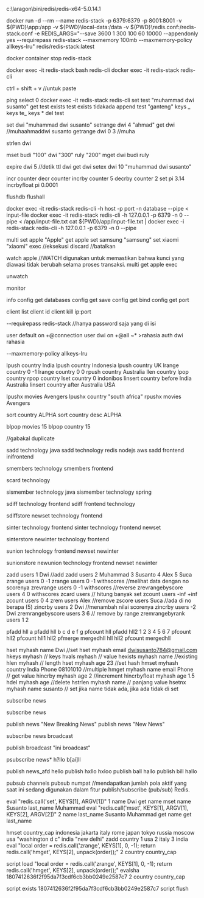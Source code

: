 c:\laragon\bin\redis\redis-x64-5.0.14.1

docker run -d --rm --name redis-stack -p 6379:6379 -p 8001:8001 -v ${PWD}\app:/app -v ${PWD}\local-data\:/data -v ${PWD}\redis.conf:/redis-stack.conf -e REDIS_ARGS="--save 3600 1 300 100 60 10000 --appendonly yes --requirepass redis-stack --maxmemory 100mb --maxmemory-policy allkeys-lru" redis/redis-stack:latest

<!-- --save 3600 1 300 100 60 10000 | penyimpanan dengan rdb 1jam 1data 5menit 60data 60detik 10000 -->
<!-- --appendonly yes | penyimpanan dengan AOF -->

<!-- jika membuat confignya di redis.conf otomatis REDIS_ARGSnya tertimpa, tetapi jika di filenya tidak di set, otomatis menggunakan yang di REDIS_ARGS -->

docker container stop redis-stack

docker exec -it redis-stack bash
redis-cli
docker exec -it redis-stack redis-cli

ctrl + shift + v //untuk paste

ping
select 0
docker exec -it redis-stack redis-cli
set test "muhammad dwi susanto"
get test
exists test
exists tidakada
append test "ganteng"
keys _
keys te_
keys *
del test

<!--! get-range -->

set dwi "muhammad dwi susanto"
setrange dwi 4 "ahmad"
get dwi //muhaahmaddwi susanto
getrange dwi 0 3 //muha

<!-- length -->
strlen dwi

<!--! mget mset | multiple data string -->

mset budi "100" dwi "300" ruly "200"
mget dwi budi ruly

<!--! expiration -->

expire dwi 5 //detik
ttl dwi
get dwi
setex dwi 10 "muhammad dwi susanto"

<!-- !increment dan decrement -->

incr counter
decr counter
incrby counter 5
decrby counter 2
set pi 3.14
incrbyfloat pi 0.0001

<!--! flush | mengosongkan data di db -->

flushdb
flushall

<!--! pipeline -->

docker exec -it redis-stack redis-cli -h host -p port -n database --pipe < input-file
docker exec -it redis-stack redis-cli -h 127.0.0.1 -p 6379 -n 0 --pipe < /app/input-file.txt
cat ${PWD}/app/input-file.txt | docker exec -i redis-stack redis-cli -h 127.0.0.1 -p 6379 -n 0 --pipe

<!-- !transaction / multi -->

multi
set apple "Apple"
get apple
set samsung "samsung"
set xiaomi "xiaomi"
exec //eksekusi
discard //batalkan

watch apple //WATCH digunakan untuk memastikan bahwa kunci yang diawasi tidak berubah selama proses transaksi.
multi
get apple
exec
<!-- Jika kunci apple diubah oleh klien lain setelah WATCH saldo, maka EXEC akan gagal. -->
unwatch
<!-- !monitor -->

monitor

<!--! server information -->

info
config get databases
config get save
config get bind
config get port

<!--! client connection -->

client list
client id
client kill ip:port

<!--! security -->
<!-- tambahkan di redis.conf -->

<!-- dengan args -->

--requirepass redis-stack //hanya password saja yang di isi

<!-- dengan user -->

user default on +@connection
user dwi on +@all ~\* >rahasia
auth dwi rahasia

<!-- !persistence -->
<!-- RDB dan AOF -->
<!-- --save dan --appendonly -->

<!--! eviction -->

--maxmemory-policy allkeys-lru

<!-- noeviction: Keys are not evicted but the server will return an error when you try to execute commands that cache new data. If your database uses replication then this condition only applies to the primary database. Note that commands that only read existing data still work as normal.
allkeys-lru: Evict the least recently used (LRU) keys.
allkeys-lfu: Evict the least frequently used (LFU) keys.
allkeys-random: Evict keys at random.
volatile-lru: Evict the least recently used keys that have the expire field set to true.
volatile-lfu: Evict the least frequently used keys that have the expire field set to true.
volatile-random: Evict keys at random only if they have the expire field set to true.
volatile-ttl: Evict keys with the expire field set to true that have the shortest remaining time-to-live (TTL) value. -->

<!-- lists -->
lpush country India
lpush country Indonesia
lpush country UK
lrange country 0 -1
lrange country 0 0
rpush country Australia
llen country
lpop country
rpop country
lset country 0 indonibos
linsert country before India Australia
linsert country after Australia USA

<!-- lpushx, rpushx -->
<!-- Jika daftar yang dituju tidak ada, LPUSHX tidak akan melakukan apa-apa dan tidak akan membuat daftar baru. -->
lpushx movies Avengers
lpushx country "south africa"
rpushx movies Avengers

<!-- sort -->
sort country ALPHA
sort country desc ALPHA

<!-- blpop -->
<!-- menunggu 15 detik jika datanya tidak ada -->
blpop movies 15
blpop country 15 

<!-- !set --> //gabakal duplicate
<!-- add key and value -->
sadd technology java
sadd technology redis nodejs aws
sadd frontend inifrontend
<!-- melihat datanya -->
smembers technology
smembers frontend
<!-- menghitung lengthnya -->
scard technology
<!-- melihat apakah java ada di dalamnya -->
sismember technology java
sismember technology spring
<!-- perbedaan misal mengecek teknologi, jika datanya ada di frontend maka tidak di tampilkan  -->
<!-- technology: java sprint frontend: java | output: spring -->
sdiff technology frontend
sdiff frontend technology
<!-- menyimpan different ke newset -->
sdiffstore newset technology frontend
<!-- sinter | kebalikan different -->
sinter technology frontend
sinter technology frontend newset
<!-- menyimpan internya -->
sinterstore newinter technology frontend
<!-- sunion | semua datanya -->
sunion technology frontend newset newinter
<!-- store -->
sunionstore newunion technology frontend newset newinter

<!-- ! redis sorted sets -->
zadd users 1 Dwi //add
zadd users 2 Muhammad 3 Susanto 4 Alex 5 Suca
zrange users 0 -1
zrange users 0 -1 withscores //melihat data dengan no scorenya
zrevrange users 0 -1 withscores //reverse
zrevrangebyscore users 4 0 withscores
zcard users // hitung banyak set
zcount users -inf +inf
zcount users 0 4
zrem users Alex //remove
zscore users Suca //ada di no berapa (5)
zincrby users 2 Dwi //menambah nilai scorenya
zincrby users -2 Dwi
zremrangebyscore users 3 6 // remove by range
zremrangebyrank users 1 2

<!--! hyperLogLog -->
pfadd hll a
pfadd hll b c d e f g
pfcount hll
pfadd hll2 1 2 3 4 5 6 7
pfcount hll2
pfcount hll1 hll2
pfmerge mergedhll hll hll2
pfcount mergedhll

<!-- !hashes -->
hset myhash name Dwi //set
hset myhash email dwisusanto784@gmail.com
hkeys myhash // keys
hvals myhash // value
hexists myhash name //existing
hlen myhash // length
hset myhash age 23 //set hash
hmset myhash country India Phone 08101010 //multiple
hmget myhash name email Phone // get value
hincrby myhash age 2 //increment
hincrbyfloat myhash age 1.5
hdel myhash age //delete
hstrlen myhash name // panjang value
hsetnx myhash name susanto // set jika name tidak ada, jika ada tidak di set

<!-- !pubsub -->
<!-- terminal1 -->
subscribe news
<!-- terminal2 -->
subscribe news
<!-- terminal3 -->
publish news "New Breaking News"
publish news "New News"
<!-- terminal2 -->
subscribe news broadcast
<!-- ternimal3 -->
publish broadcast "ini broadcast"

<!-- ?psubscribe -->
<!-- terminal1 -->
psubscribe news* h?llo b[ai]ll
<!-- terminal3 -->
publish news_afd hello
publish hxllo hxloo
publish ball hallo
publish bill hallo

pubsub channels
pubsub numpat //mendapatkan jumlah pola aktif yang saat ini sedang digunakan dalam fitur publish/subscribe (pub/sub) Redis.

<!-- !redis scripts -->
<!-- set name dwi -->
eval "redis.call('set', KEYS[1], ARGV[1])" 1 name Dwi
get name
mset name Susanto last_name Muhammad
eval "redis.call('mset', KEYS[1], ARGV[1], KEYS[2], ARGV[2])" 2 name last_name Susanto Muhammad
get name
get last_name

hmset country_cap indonesia jakarta italy rome japan tokyo russia moscow usa "washington d c" india "new delhi"
zadd country 1 usa 2 italy 3 india
eval "local order = redis.call('zrange', KEYS[1], 0, -1); return redis.call('hmget', KEYS[2], unpack(order));" 2 country country_cap

script load "local order = redis.call('zrange', KEYS[1], 0, -1); return redis.call('hmget', KEYS[2], unpack(order));"
evalsha 1807412636f2f95da7f3cdf6cb3bb0249e2587c7 2 country country_cap

script exists 1807412636f2f95da7f3cdf6cb3bb0249e2587c7
script flush